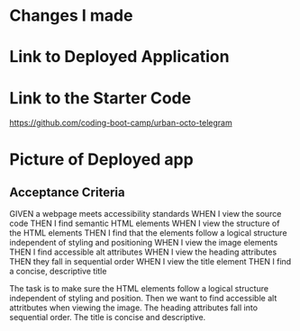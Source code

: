 # Changes I made


# Link to Deployed Application

# Link to the Starter Code
https://github.com/coding-boot-camp/urban-octo-telegram

# Picture of Deployed app

## Acceptance Criteria
GIVEN a webpage meets accessibility standards
WHEN I view the source code
THEN I find semantic HTML elements
WHEN I view the structure of the HTML elements
THEN I find that the elements follow a logical structure independent of styling and positioning
WHEN I view the image elements
THEN I find accessible alt attributes
WHEN I view the heading attributes
THEN they fall in sequential order
WHEN I view the title element
THEN I find a concise, descriptive title


<!--- PSEUDO CODE -->
The task is to make sure the HTML elements follow a logical structure independent of styling and position.
Then we want to find accessible alt attritbutes when viewing the image. 
The heading attributes fall into sequential order. 
The title is concise and descriptive. 
